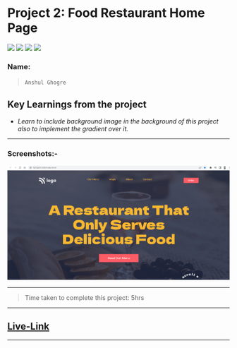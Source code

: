 # Project 2: Food Restaurant Home Page

![](https://img.shields.io/badge/HTML-CSS-blue) ![](https://img.shields.io/badge/LCO-iNeuron.ai-lightgrey) ![](https://img.shields.io/badge/Assignment--1-Project--2-success) ![](https://img.shields.io/badge/Full--Stack--Java--Dev-Bootcamp-yellowgreen)

### Name:

> `Anshul Ghogre`

## Key Learnings from the project

- _Learn to include background image in the background of this project also to implement the gradient over it._

---

### Screenshots:-

![Project2](./madebyanshul2.png)

---

> Time taken to complete this project: 5hrs

---

## [Live-Link](https://project-2-food-restaurant-home-page.netlify.app/)

---
